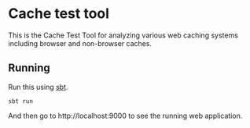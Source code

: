 # Cache test tool

This is the Cache Test Tool for analyzing various web caching systems including browser and non-browser caches. 

## Running

Run this using [sbt](http://www.scala-sbt.org/). 

```
sbt run
```

And then go to http://localhost:9000 to see the running web application.
